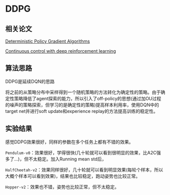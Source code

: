 # DDPG

## 相关论文

[Deterministic Policy Gradient Algorithms](http://proceedings.mlr.press/v32/silver14.pdf)

[Continuous control with deep reinforcement learning](https://arxiv.org/pdf/1509.02971.pdf)

## 算法思路

DDPG是延续DQN的思路

将之前的从策略分布中采样得到一个随机策略的方法转化为确定性的策略。由于确定性策略降低了agent探索的能力，所以引入了off-policy的思想(通过加OU过程的噪声的策略探索，但学习的是确定性的策略)提高样本利用率，使用DQN中的target net并进行soft update和experience replay的方法提高训练的稳定性。

## 实验结果

感觉DDPG效果很好，同样的参数在多个任务上都有不错的效果。

```Pendulum-v0```：效果很好，学得很快(几十轮就可以看到很明显的效果，比A2C强多了...)，但不太稳定。加入Running mean std后，

```HalfCheetah-v2```：效果同样很好，几十轮就可以看到明显效果(每轮个样本，所以大概个样本可以看到效果)，结果也比较稳定，跑动姿势也比较正常。

```Hopper-v2```：效果也不错，姿势也比较正常，但不太稳定。
